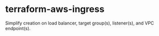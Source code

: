 # terraform-aws-ingress
Simplify creation on load balancer, target group(s), listener(s), and VPC endpoint(s).
